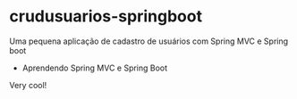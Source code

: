 # crudusuarios-springboot

Uma pequena aplicação de cadastro de usuários com Spring MVC e Spring boot
- Aprendendo Spring MVC e Spring Boot

Very cool!
